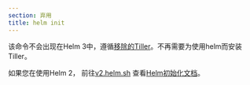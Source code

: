 ```yaml
---
section: 弃用
title: helm init
---
```

该命令不会出现在Helm 3中，遵循[移除的Tiller](https://helm.sh/zh/docs/faq/#移除了Tiller)。不再需要为使用helm而安装Tiller。

如果您在使用Helm 2， 前往[v2.helm.sh](https://v2.helm.sh/docs/helm/#helm-init)
查看[Helm初始化文档](https://v2.helm.sh/docs/helm/#helm-init)。
